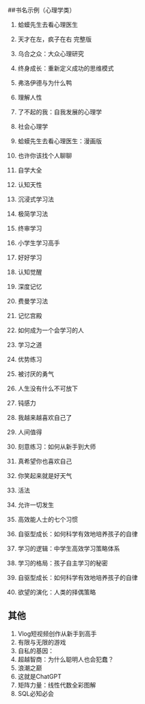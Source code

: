 ##书名示例（心理学类）

1. 蛤蟆先生去看心理医生
2. 天才在左，疯子在右 完整版
3. 乌合之众：大众心理研究
4. 终身成长：重新定义成功的思维模式
5. 弗洛伊德与为什么鸭
6. 理解人性
7. 了不起的我：自我发展的心理学
8. 社会心理学
9. 蛤蟆先生去看心理医生：漫画版
10. 也许你该找个人聊聊


11. 自学大全
12. 认知天性
13. 沉浸式学习法
14. 极简学习法
15. 终审学习
16. 小学生学习高手
17. 好好学习
18. 认知觉醒
19. 深度记忆
20. 费曼学习法


21. 记忆宫殿
22. 如何成为一个会学习的人
23. 学习之道
24. 优势练习
25. 被讨厌的勇气
26. 人生没有什么不可放下
27. 钝感力
28. 我越来越喜欢自己了
29. 人间值得
30. 刻意练习：如何从新手到大师

31. 真希望你也喜欢自己
32. 你笑起来就是好天气
33. 活法
34. 允许一切发生
35. 高效能人士的七个习惯
36. 自驱型成长：如何科学有效地培养孩子的自律
37. 学习的逻辑：中学生高效学习策略体系
38. 学习的格局：孩子自主学习的秘密
39. 自驱型成长：如何科学有效地培养孩子的自律
40. 欲望的演化：人类的择偶策略


## 其他
1. Vlog短视频创作从新手到高手
2. 有限与无限的游戏
3. 自私的基因：
4. 超越智商：为什么聪明人也会犯蠢？
5. 浪潮之巅
6. 这就是ChatGPT
7. 矩阵力量：线性代数全彩图解
8. SQL必知必会





